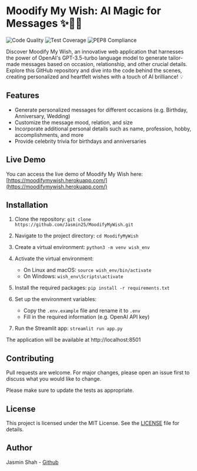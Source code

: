 # Moodify My Wish: AI Magic for Messages ✨🎉💌

![Code Quality](https://img.shields.io/badge/dynamic/json?label=Code%20Quality&query=%24.code_quality&url=https%3A%2F%2Fraw.githubusercontent.com%2FJasmin25%2FMoodifyMyWish%2Fmain%2Fbadges%2Fbadge_values.json)
![Test Coverage](https://img.shields.io/badge/dynamic/json?label=Test%20Coverage&query=%24.test_coverage&url=https%3A%2F%2Fraw.githubusercontent.com%2FJasmin25%2FMoodifyMyWish%2Fmain%2Fbadges%2Fbadge_values.json)
![PEP8 Compliance](https://img.shields.io/badge/dynamic/json?label=PEP8&query=%24.pep8_compliance&url=https%3A%2F%2Fraw.githubusercontent.com%2FJasmin25%2FMoodifyMyWish%2Fmain%2Fbadges%2Fbadge_values.json)

Discover Moodify My Wish, an innovative web application that harnesses the power of OpenAI's GPT-3.5-turbo language model to generate tailor-made messages based on occasion, relationship, and other crucial details. Explore this GitHub repository and dive into the code behind the scenes, creating personalized and heartfelt wishes with a touch of AI brilliance! 💡

## Features

- Generate personalized messages for different occasions (e.g. Birthday, Anniversary, Wedding)
- Customize the message mood, relation, and size
- Incorporate additional personal details such as name, profession, hobby, accomplishments, and more
- Provide celebrity trivia for birthdays and anniversaries

## Live Demo

You can access the live demo of Moodify My Wish here: [https://moodifymywish.herokuapp.com/](https://moodifymywish.herokuapp.com/)

## Installation

1. Clone the repository: ```git clone https://github.com/Jasmin25/MoodifyMyWish.git```

2. Navigate to the project directory: ```cd MoodifyMyWish```

3. Create a virtual environment: ```python3 -m venv wish_env```

4. Activate the virtual environment:

    - On Linux and macOS: ```source wish_env/bin/activate```
    - On Windows: ```wish_env\Scripts\activate```

5. Install the required packages: ```pip install -r requirements.txt```

6. Set up the environment variables:

    - Copy the `.env.example` file and rename it to `.env`
    - Fill in the required information (e.g. OpenAI API key)

7. Run the Streamlit app: ```streamlit run app.py```

The application will be available at http://localhost:8501

## Contributing

Pull requests are welcome. For major changes, please open an issue first to discuss what you would like to change.

Please make sure to update the tests as appropriate.

## License

This project is licensed under the MIT License. See the [LICENSE](LICENSE) file for details.

## Author

Jasmin Shah - [Github](https://github.com/Jasmin25)
